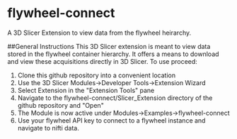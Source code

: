 # flywheel-connect
A 3D Slicer Extension to view data from the flywheel heirarchy.

##General Instructions
This 3D Slicer extension is meant to view data stored in the flywheel container hierarchy.  It offers a means to download and view these acquisitions directly in 3D Slicer.  To use proceed:
1. Clone this github repository into a convenient location
2. Use the 3D Slicer Modules->Developer Tools->Extension Wizard
3. Select Extension in the "Extension Tools" pane
4. Navigate to the flywheel-connect/Slicer_Extension directory of the github repository and "Open"
5. The Module is now active under Modules->Examples->flywheel-connect
6. Use your flywheel API key to connect to a flywheel instance and navigate to nifti data.
